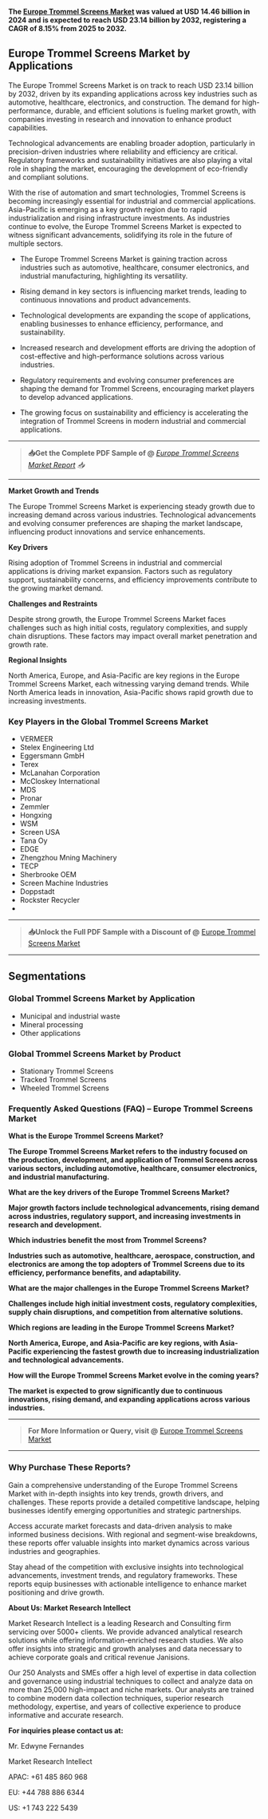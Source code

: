 <p><strong>The <a href="https://www.marketresearchintellect.com/download-sample/?rid=468260&amp;utm_source=Pulse-April-Europe&amp;utm_medium=852">Europe Trommel Screens Market</a> was valued at USD 14.46 billion in 2024 and is expected to reach USD 23.14 billion by 2032, registering a CAGR of 8.15% from 2025 to 2032.</strong></p><h2>Europe Trommel Screens Market by Applications&nbsp;</h2><p><p>The Europe Trommel Screens Market is on track to reach USD 23.14 billion by 2032, driven by its expanding applications across key industries such as automotive, healthcare, electronics, and construction. The demand for high-performance, durable, and efficient solutions is fueling market growth, with companies investing in research and innovation to enhance product capabilities.</p><p>Technological advancements are enabling broader adoption, particularly in precision-driven industries where reliability and efficiency are critical. Regulatory frameworks and sustainability initiatives are also playing a vital role in shaping the market, encouraging the development of eco-friendly and compliant solutions.</p><p>With the rise of automation and smart technologies, Trommel Screens is becoming increasingly essential for industrial and commercial applications. Asia-Pacific is emerging as a key growth region due to rapid industrialization and rising infrastructure investments. As industries continue to evolve, the Europe Trommel Screens Market is expected to witness significant advancements, solidifying its role in the future of multiple sectors.</p></p><ul><li><p>The Europe Trommel Screens Market is gaining traction across industries such as automotive, healthcare, consumer electronics, and industrial manufacturing, highlighting its versatility.</p></li><li><p>Rising demand in key sectors is influencing market trends, leading to continuous innovations and product advancements.</p></li><li><p>Technological developments are expanding the scope of applications, enabling businesses to enhance efficiency, performance, and sustainability.</p></li><li><p>Increased research and development efforts are driving the adoption of cost-effective and high-performance solutions across various industries.</p></li><li><p>Regulatory requirements and evolving consumer preferences are shaping the demand for Trommel Screens, encouraging market players to develop advanced applications.</p></li><li><p>The growing focus on sustainability and efficiency is accelerating the integration of Trommel Screens in modern industrial and commercial applications.</p></li></ul><hr /><blockquote><p><strong><span class="font-[700]">📥Get the Complete PDF Sample of @ </span></strong><em><span class="font-[700]"><a href="https://www.marketresearchintellect.com/download-sample/?rid=468260&amp;utm_source=Pulse-April-Europe&amp;utm_medium=852" target="_blank" data-tracking-control-name="article-ssr-frontend-pulse_little-text-block" data-tracking-will-navigate="" data-test-link="">Europe Trommel Screens Market Report</a>&nbsp;📥</span></em></p></blockquote><hr /><p class="" data-start="77" data-end="360"><strong data-start="77" data-end="105">Market Growth and Trends</strong></p><p class="" data-start="77" data-end="360">The Europe Trommel Screens Market is experiencing steady growth due to increasing demand across various industries. Technological advancements and evolving consumer preferences are shaping the market landscape, influencing product innovations and service enhancements.</p><p class="" data-start="362" data-end="606"><strong data-start="362" data-end="377">Key Drivers</strong></p><p class="" data-start="362" data-end="606">Rising adoption of Trommel Screens in industrial and commercial applications is driving market expansion. Factors such as regulatory support, sustainability concerns, and efficiency improvements contribute to the growing market demand.</p><p class="" data-start="608" data-end="849"><strong data-start="608" data-end="637">Challenges and Restraints</strong></p><p class="" data-start="608" data-end="849">Despite strong growth, the Europe Trommel Screens Market faces challenges such as high initial costs, regulatory complexities, and supply chain disruptions. These factors may impact overall market penetration and growth rate.</p><p class="" data-start="851" data-end="1095"><strong data-start="851" data-end="872">Regional Insights</strong></p><p class="" data-start="851" data-end="1095">North America, Europe, and Asia-Pacific are key regions in the Europe Trommel Screens Market, each witnessing varying demand trends. While North America leads in innovation, Asia-Pacific shows rapid growth due to increasing investments.</p><p><h3>Key Players in the Global Trommel Screens Market </h3><ul><li>VERMEER</li><li>Stelex Engineering Ltd</li><li>Eggersmann GmbH</li><li>Terex</li><li>McLanahan Corporation</li><li>McCloskey International</li><li>MDS</li><li>Pronar</li><li>Zemmler</li><li>Hongxing</li><li>WSM</li><li>Screen USA</li><li>Tana Oy</li><li>EDGE</li><li>Zhengzhou Mning Machinery</li><li>TECP</li><li>Sherbrooke OEM</li><li>Screen Machine Industries</li><li>Doppstadt</li><li>Rockster Recycler</li><li></li></ul></p><hr /><blockquote><p><strong>📥Unlock the Full PDF Sample with a Discount of @</strong> <a href="https://www.marketresearchintellect.com/ask-for-discount/?rid=468260&amp;utm_source=Pulse-April-Europe&amp;utm_medium=852">Europe Trommel Screens Market</a></p></blockquote><hr /><p><h2>Segmentations</h2><h3>Global Trommel Screens Market by Application</h3><ul><li>Municipal and industrial waste</li><li>Mineral processing</li><li>Other applications</li></ul><h3>Global Trommel Screens Market by Product</h3><ul><li>Stationary Trommel Screens</li><li>Tracked Trommel Screens</li><li>Wheeled Trommel Screens</li></ul></p><h3><strong>Frequently Asked Questions (FAQ) &ndash; Europe Trommel Screens Market</strong></h3><p><strong>What is the Europe Trommel Screens Market?</strong></p><p><strong>The Europe Trommel Screens Market refers to the industry focused on the production, development, and application of Trommel Screens across various sectors, including automotive, healthcare, consumer electronics, and industrial manufacturing.</strong></p><p><strong>What are the key drivers of the Europe Trommel Screens Market?</strong></p><p><strong>Major growth factors include technological advancements, rising demand across industries, regulatory support, and increasing investments in research and development.</strong></p><p><strong>Which industries benefit the most from Trommel Screens?</strong></p><p><strong>Industries such as automotive, healthcare, aerospace, construction, and electronics are among the top adopters of Trommel Screens due to its efficiency, performance benefits, and adaptability.</strong></p><p><strong>What are the major challenges in the Europe Trommel Screens Market?</strong></p><p><strong>Challenges include high initial investment costs, regulatory complexities, supply chain disruptions, and competition from alternative solutions.</strong></p><p><strong>Which regions are leading in the Europe Trommel Screens Market?</strong></p><p><strong>North America, Europe, and Asia-Pacific are key regions, with Asia-Pacific experiencing the fastest growth due to increasing industrialization and technological advancements.</strong></p><p><strong>How will the Europe Trommel Screens Market evolve in the coming years?</strong></p><p><strong>The market is expected to grow significantly due to continuous innovations, rising demand, and expanding applications across various industries.</strong></p><hr /><blockquote><p><span class="font-[700]"><strong>For More Information or Query, visit&nbsp;@</strong>&nbsp;</span><span class="font-[700]"><a href="https://www.marketresearchintellect.com/product/global-trommel-screens-market-size-and-forecast/?utm_source=Linkedin&utm_medium=852" target="_blank" data-tracking-control-name="article-ssr-frontend-pulse_little-text-block" data-tracking-will-navigate="" data-test-link="">Europe Trommel Screens Market</a></span></p></blockquote><hr /><h3><strong data-start="0" data-end="31">Why Purchase These Reports?</strong></h3><p class="" data-start="35" data-end="297">Gain a comprehensive understanding of the Europe Trommel Screens Market with in-depth insights into key trends, growth drivers, and challenges. These reports provide a detailed competitive landscape, helping businesses identify emerging opportunities and strategic partnerships.</p><p class="" data-start="299" data-end="540">Access accurate market forecasts and data-driven analysis to make informed business decisions. With regional and segment-wise breakdowns, these reports offer valuable insights into market dynamics across various industries and geographies.</p><p class="" data-start="542" data-end="784">Stay ahead of the competition with exclusive insights into technological advancements, investment trends, and regulatory frameworks. These reports equip businesses with actionable intelligence to enhance market positioning and drive growth.</p><p><strong><span class="font-[700]">About Us: Market Research Intellect</span></strong></p><p><span class="">Market Research Intellect is a leading Research and Consulting firm servicing over 5000+ clients. We provide advanced analytical research solutions while offering information-enriched research studies.&nbsp;</span>We also offer insights into strategic and growth analyses and data necessary to achieve corporate goals and critical revenue Janisions.</p><p><span class="">Our 250 Analysts and SMEs offer a high level of expertise in data collection and governance using industrial techniques to collect and analyze data on more than 25,000 high-impact and niche markets. Our analysts are trained to combine modern data collection techniques, superior research methodology, expertise, and years of collective experience to produce informative and accurate research.</span></p><p><strong>For inquiries please contact us at:</strong></p><p>Mr. Edwyne Fernandes</p><p>Market Research Intellect</p><p>APAC: +61 485 860 968</p><p>EU: +44 788 886 6344</p><p>US: +1 743 222 5439</p>